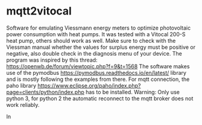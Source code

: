 # mqtt2vitocal

Software for emulating Viessmann energy meters to optimize photovoltaic power consumption with heat pumps. It was tested with a Vitocal 200-S heat pump, others should work as well. Make sure to check with the Viessman manual whether the values for surplus energy must be positive or negative, also double check in the diagnosis menu of your device.
The program was inspired by this thread: https://openwb.de/forum/viewtopic.php?f=9&t=1568
The software makes use of the pymodbus https://pymodbus.readthedocs.io/en/latest/ library and is mostly following the examples from there. For mqtt connection, the paho library https://www.eclipse.org/paho/index.php?page=clients/python/index.php has to be installed. Warning: Only use python 3, for python 2 the automatic reconnect to the mqtt broker does not work reliably.

In 
